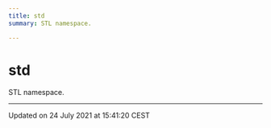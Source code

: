 ```yaml
---
title: std
summary: STL namespace. 

---
```


# std

STL namespace. 






-------------------------------

Updated on 24 July 2021 at 15:41:20 CEST